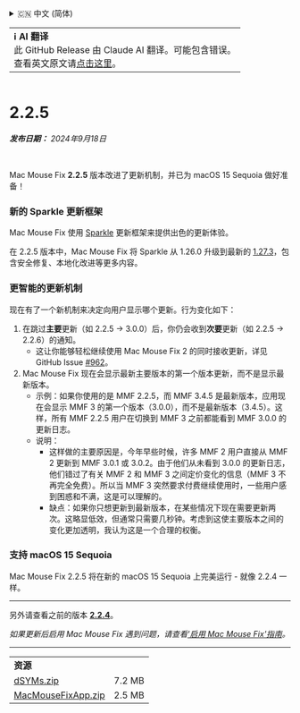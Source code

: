 <details>
<summary>🇨🇳 中文 (简体)</summary>

[🇬🇧 English (GitHub Release)](https://github.com/noah-nuebling/mac-mouse-fix/releases/tag/2.2.5)\
[🇦🇩 Català](https://redirect.macmousefix.com/?target=mmf-release&tag=2.2.5&locale=ca)\
[🇩🇪 Deutsch](https://redirect.macmousefix.com/?target=mmf-release&tag=2.2.5&locale=de)\
[🇪🇸 Español](https://redirect.macmousefix.com/?target=mmf-release&tag=2.2.5&locale=es)\
[🇫🇷 Français](https://redirect.macmousefix.com/?target=mmf-release&tag=2.2.5&locale=fr)\
[🇮🇩 Indonesia](https://redirect.macmousefix.com/?target=mmf-release&tag=2.2.5&locale=id)\
[🇮🇹 Italiano](https://redirect.macmousefix.com/?target=mmf-release&tag=2.2.5&locale=it)\
[🇭🇺 Magyar](https://redirect.macmousefix.com/?target=mmf-release&tag=2.2.5&locale=hu)\
[🇳🇱 Nederlands](https://redirect.macmousefix.com/?target=mmf-release&tag=2.2.5&locale=nl)\
[🇵🇱 Polski](https://redirect.macmousefix.com/?target=mmf-release&tag=2.2.5&locale=pl)\
[🇧🇷 Português (Brasil)](https://redirect.macmousefix.com/?target=mmf-release&tag=2.2.5&locale=pt-BR)\
[🇵🇹 Português (Portugal)](https://redirect.macmousefix.com/?target=mmf-release&tag=2.2.5&locale=pt-PT)\
[🇷🇴 Română](https://redirect.macmousefix.com/?target=mmf-release&tag=2.2.5&locale=ro)\
[🇸🇪 Svenska](https://redirect.macmousefix.com/?target=mmf-release&tag=2.2.5&locale=sv)\
[🇻🇳 Tiếng Việt](https://redirect.macmousefix.com/?target=mmf-release&tag=2.2.5&locale=vi)\
[🇹🇷 Türkçe](https://redirect.macmousefix.com/?target=mmf-release&tag=2.2.5&locale=tr)\
[🇨🇿 Čeština](https://redirect.macmousefix.com/?target=mmf-release&tag=2.2.5&locale=cs)\
[🇬🇷 Ελληνικά](https://redirect.macmousefix.com/?target=mmf-release&tag=2.2.5&locale=el)\
[🇷🇺 Русский](https://redirect.macmousefix.com/?target=mmf-release&tag=2.2.5&locale=ru)\
[🇺🇦 Українська](https://redirect.macmousefix.com/?target=mmf-release&tag=2.2.5&locale=uk)\
[🇮🇱 עברית](https://redirect.macmousefix.com/?target=mmf-release&tag=2.2.5&locale=he)\
[🇸🇦 العربية](https://redirect.macmousefix.com/?target=mmf-release&tag=2.2.5&locale=ar)\
[🇮🇳 हिन्दी](https://redirect.macmousefix.com/?target=mmf-release&tag=2.2.5&locale=hi)\
[🇹🇭 ไทย](https://redirect.macmousefix.com/?target=mmf-release&tag=2.2.5&locale=th)\
**🇨🇳 中文 (简体)**\
[🇨🇳 中文 (繁體)](https://redirect.macmousefix.com/?target=mmf-release&tag=2.2.5&locale=zh-Hant)\
[🇭🇰 中文（香港)](https://redirect.macmousefix.com/?target=mmf-release&tag=2.2.5&locale=zh-HK)\
[🇯🇵 日本語](https://redirect.macmousefix.com/?target=mmf-release&tag=2.2.5&locale=ja)\
[🇰🇷 한국어](https://redirect.macmousefix.com/?target=mmf-release&tag=2.2.5&locale=ko)\
[Help translate Mac Mouse Fix to different languages!](https://github.com/noah-nuebling/mac-mouse-fix/discussions/731)
</details>
<table align=><td>
<b>ℹ️ AI 翻译</b><br>
此 GitHub Release 由 Claude AI 翻译。可能包含错误。<br>
查看英文原文请<a href="https://github.com/noah-nuebling/mac-mouse-fix/releases/tag/2.2.5">点击这里</a>。
</td></table>

<table></table>

# 2.2.5
***发布日期：** 2024年9月18日*

<br>

Mac Mouse Fix **2.2.5** 版本改进了更新机制，并已为 macOS 15 Sequoia 做好准备！

### 新的 Sparkle 更新框架

Mac Mouse Fix 使用 [Sparkle](https://sparkle-project.org/) 更新框架来提供出色的更新体验。

在 2.2.5 版本中，Mac Mouse Fix 将 Sparkle 从 1.26.0 升级到最新的 [1.27.3](https://github.com/sparkle-project/Sparkle/releases/tag/1.27.3)，包含安全修复、本地化改进等更多内容。

### 更智能的更新机制

现在有了一个新机制来决定向用户显示哪个更新。行为变化如下：

1. 在跳过**主要**更新（如 2.2.5 -> 3.0.0）后，你仍会收到**次要**更新（如 2.2.5 -> 2.2.6）的通知。
    - 这让你能够轻松继续使用 Mac Mouse Fix 2 的同时接收更新，详见 GitHub Issue [#962](https://github.com/noah-nuebling/mac-mouse-fix/issues/962)。
2. Mac Mouse Fix 现在会显示最新主要版本的第一个版本更新，而不是显示最新版本。
    - 示例：如果你使用的是 MMF 2.2.5，而 MMF 3.4.5 是最新版本，应用现在会显示 MMF 3 的第一个版本（3.0.0），而不是最新版本（3.4.5）。这样，所有 MMF 2.2.5 用户在切换到 MMF 3 之前都能看到 MMF 3.0.0 的更新日志。
    - 说明：
        - 这样做的主要原因是，今年早些时候，许多 MMF 2 用户直接从 MMF 2 更新到 MMF 3.0.1 或 3.0.2。由于他们从未看到 3.0.0 的更新日志，他们错过了有关 MMF 2 和 MMF 3 之间定价变化的信息（MMF 3 不再完全免费）。所以当 MMF 3 突然要求付费继续使用时，一些用户感到困惑和不满，这是可以理解的。
        - 缺点：如果你只想更新到最新版本，在某些情况下现在需要更新两次。这略显低效，但通常只需要几秒钟。考虑到这使主要版本之间的变化更加透明，我认为这是一个合理的权衡。

### 支持 macOS 15 Sequoia

Mac Mouse Fix 2.2.5 将在新的 macOS 15 Sequoia 上完美运行 - 就像 2.2.4 一样。

---

另外请查看之前的版本 [**2.2.4**](https://redirect.macmousefix.com/?target=mmf-release&tag=2.2.4&locale=zh-Hans)。

*如果更新后启用 Mac Mouse Fix 遇到问题，请查看['启用 Mac Mouse Fix'指南](https://github.com/noah-nuebling/mac-mouse-fix/discussions/861)。*

---

<table align="start">
<tr>
    <td colspan=2>
        <b>资源</b>
    </td>
</tr>
<tr>
    <td><a href="https://github.com/noah-nuebling/mac-mouse-fix/releases/download/2.2.5/dSYMs.zip">dSYMs.zip</a></td>
    <td>7.2 MB</td>
</tr>
<tr>
    <td><a href="https://github.com/noah-nuebling/mac-mouse-fix/releases/download/2.2.5/MacMouseFixApp.zip">MacMouseFixApp.zip</a></td>
    <td>2.5 MB</td>
</tr>
</table>